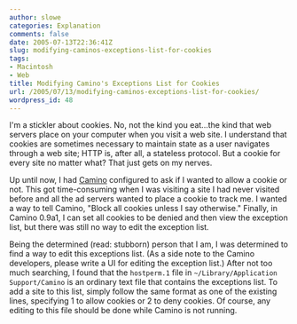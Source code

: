 ```yaml
---
author: slowe
categories: Explanation
comments: false
date: 2005-07-13T22:36:41Z
slug: modifying-caminos-exceptions-list-for-cookies
tags:
- Macintosh
- Web
title: Modifying Camino's Exceptions List for Cookies
url: /2005/07/13/modifying-caminos-exceptions-list-for-cookies/
wordpress_id: 48
---
```


I'm a stickler about cookies. No, not the kind you eat...the kind that web servers place on your computer when you visit a web site. I understand that cookies are sometimes necessary to maintain state as a user navigates through a web site; HTTP is, after all, a stateless protocol. But a cookie for every site no matter what? That just gets on my nerves.

Up until now, I had [Camino](http://www.caminobrowser.org/) configured to ask if I wanted to allow a cookie or not. This got time-consuming when I was visiting a site I had never visited before and all the ad servers wanted to place a cookie to track me. I wanted a way to tell Camino, "Block all cookies unless I say otherwise." Finally, in Camino 0.9a1, I can set all cookies to be denied and then view the exception list, but there was still no way to edit the exception list.

Being the determined (read: stubborn) person that I am, I was determined to find a way to edit this exceptions list. (As a side note to the Camino developers, please write a UI for editing the exception list.) After not too much searching, I found that the `hostperm.1` file in `~/Library/Application Support/Camino` is an ordinary text file that contains the exceptions list. To add a site to this list, simply follow the same format as one of the existing lines, specifying 1 to allow cookies or 2 to deny cookies. Of course, any editing to this file should be done while Camino is not running.
